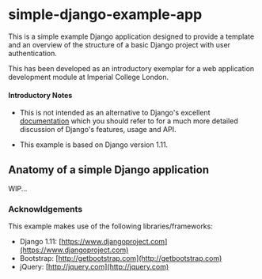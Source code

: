 # simple-django-example-app
This is a simple example Django application designed to provide a template and an overview of the structure of a basic Django project with user authentication.

This has been developed as an introductory exemplar for a web application development module at Imperial College London. 

#### Introductory Notes

* This is not intended as an alternative to Django's excellent [documentation](https://docs.djangoproject.com/en/1.10/) which you should refer to for a much more detailed discussion of Django's features, usage and API.

* This example is based on Django version 1.11.

## Anatomy of a simple Django application

WIP...

### Acknowldgements

This example makes use of the following libraries/frameworks:

 * Django 1.11: [https://www.djangoproject.com](https://www.djangoproject.com)
 * Bootstrap: [http://getbootstrap.com](http://getbootstrap.com)
 * jQuery: [http://jquery.com](http://jquery.com)
